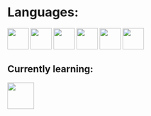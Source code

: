 

# Languages:


<img src="https://upload.wikimedia.org/wikipedia/commons/6/6a/JavaScript-logo.png" width="48"> <img src="https://upload.wikimedia.org/wikipedia/commons/a/a7/React-icon.svg" width="48">
<img src="https://upload.wikimedia.org/wikipedia/commons/6/61/HTML5_logo_and_wordmark.svg" width="48">
<img src="https://upload.wikimedia.org/wikipedia/commons/d/d5/CSS3_logo_and_wordmark.svg" width="48">
<img src="https://upload.wikimedia.org/wikipedia/commons/e/eb/MongoDB_Logo.png" width="48">
<img src="https://upload.wikimedia.org/wikipedia/commons/d/d9/Node.js_logo.svg" width="48">



## Currently learning:
<img src="https://upload.wikimedia.org/wikipedia/commons/a/af/Logo_of_Hugo_the_static_website_generator.svg" width="60">


